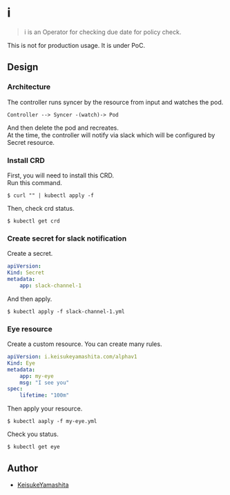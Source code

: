# i

> i is an Operator for checking due date for policy check.

This is not for production usage. It is under PoC.

## Design

### Architecture

The controller runs syncer by the resource from input and watches the pod.

```
Controller --> Syncer -(watch)-> Pod
``` 

And then delete the pod and recreates.  
At the time, the controller will notify via slack which will be configured by Secret resource.

### Install CRD

First, you will need to install this CRD.  
Run this command.

```terminal
$ curl "" | kubectl apply -f 
```

Then, check crd status.

```terminal
$ kubectl get crd
```

### Create secret for slack notification

Create a secret.

```yaml
apiVersion:
Kind: Secret
metadata:
    app: slack-channel-1

```

And then apply.

```terminal
$ kubectl apply -f slack-channel-1.yml
```

### Eye resource

Create a custom resource. You can create many rules.

```yaml
apiVersion: i.keisukeyamashita.com/alphav1
Kind: Eye
metadata:
    app: my-eye
    msg: "I see you"
spec:
    lifetime: "100m"
```

Then apply your resource.

```terminal
$ kubectl aaply -f my-eye.yml
```

Check you status.

```terminal
$ kubectl get eye
```

## Author

* [KeisukeYamashita](https://github.com/KeisukeYamashita)
